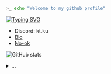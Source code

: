 ```bash
>_ echo "Welcome to my github profile"
```

[![Typing SVG](https://readme-typing-svg.demolab.com?font=Fira+Code&duration=2500&pause=500&color=C016F7&center=true&width=435&lines=Hello+i'm+Refil%2C+Developer!;Frontend+Developing%3A;HTML%2C+CSS%2C+JS;Backend+Developing%3A;PHP%2C+PYTHON;Minecraft+Java+Developing%3A;FABRIC+MODS%2C+SPIGOT+PLUGINS;Python+Developing;C%2B%2B+Developing;C%23+Developing)](https://git.io/typing-svg)

- Discord: kt.ku
- [Bio](https://e-z.bio/refil)
- [No-ok](https://no-ok.xyz)

![GitHub stats](https://github-readme-stats.vercel.app/api?username=enoughsdv&show_icons=true&theme=aura)

<details>
  <summary>...</summary>
    Test
</details>
